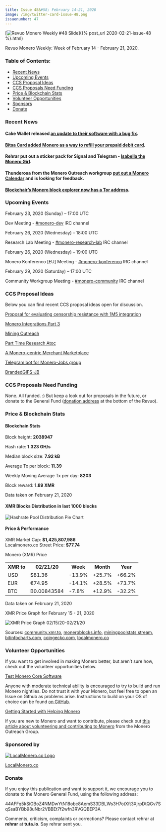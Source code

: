 ```yaml
---
title: Issue 48&#58; February 14-21, 2020
image: /img/twitter-card-issue-48.png
issuenumber: 47
---
```

[<img src="/img/img-issue48.png" alt="Revuo Monero Weekly #48 Slide" class="img-lead">]({% post_url 2020-02-21-issue-48 %}.html)

<p class="text-lead">Revuo Monero Weekly: Week of February 14 - February 21, 2020.</p>
<!--more-->

<h3>Table of Contents:</h3>
<ul class="contents">
    <li><a href="#news">Recent News</a></li>
    <li><a href="#events">Upcoming Events</a></li>
    <li><a href="#ideas">CCS Proposal Ideas</a></li>
    <li><a href="#proposals">CCS Proposals Need Funding</a></li>
    <li><a href="#stats">Price & Blockchain Stats</a></li>
    <li><a href="#volunteer">Volunteer Opportunities</a></li>
    <li><a href="#sponsor">Sponsors</a></li>
    <li><a href="#donate">Donate</a></li>
</ul>

<h3 id="news">Recent News</h3>

<div class="newsbyte">
    <h4>Cake Wallet released <a href="https://www.reddit.com/r/Monero/comments/f4i83v/update_cake_wallet_for_ios_version_3125/
" target="_blank">an update to their software with a bug fix</a>.
    </h4>
</div>

<div class="newsbyte">
    <h4><a href="https://twitter.com/luisvae/status/1230530485765406721?s=20" target="_blank">Bitsa Card added Monero as a way to refill your prepaid debit card</a>.
    </h4>
</div>

<div class="newsbyte">
    <h4>Rehrar put out a sticker pack for Signal and Telegram  - <a href="https://www.reddit.com/r/Monero/comments/f5myj2/introducing_isabella_the_monero_girl_sticker_pack/" target="_blank">Isabella the Monero Girl</a>.
    </h4>
</div>

<div class="newsbyte">
    <h4>Thunderosa from the Monero Outreach workgroup <a href="https://www.monerooutreach.org/calendar.html" target="_blank">put out a Monero Calendar</a> and is looking for feedback.
    </h4>
</div>

<div class="newsbyte">
    <h4><a href="https://twitter.com/Blockchair/status/1230245206810931200" target="_blank">Blockchair’s Monero block explorer now has a Tor address</a>.
    </h4>
</div>

<h3 id="events">Upcoming Events</h3>

<div class="event">
    <p class="date" markdown="1">February 23, 2020 (Sunday) – 17:00 UTC</p>
    <p markdown="1">Dev Meeting - <a href="irc://chat.freenode.net/#monero-dev" target="_blank">#monero-dev</a> IRC channel</p>
</div>

<div class="event">
    <p class="date" markdown="1">February 26, 2020 (Wednesday) – 18:00 UTC</p>
    <p markdown="1">Research Lab Meeting - <a href="irc://chat.freenode.net/#monero-research-lab" target="_blank">#monero-research-lab</a> IRC channel</p>
</div>

<div class="event">
    <p class="date" markdown="1">February 26, 2020 (Wednesday) – 19:00 UTC</p>
    <p markdown="1">Monero Konferenco [EU] Meeting - <a href="irc://chat.freenode.net/#monero-konferenco" target="_blank">#monero-konferenco</a> IRC channel</p>
</div>

<div class="event">
    <p class="date" markdown="1">February 29, 2020 (Saturday) – 17:00 UTC</p>
    <p markdown="1">Community Workgroup Meeting - <a href="irc://chat.freenode.net/#monero-community" target="_blank">#monero-community</a> IRC channel</p>
</div>

<h3 id="ideas">CCS Proposal Ideas</h3>

<p>Below you can find recent CCS proposal ideas open for discussion.</p>

<div class="proposal">
<p><a href="https://repo.getmonero.org/monero-project/ccs-proposals/merge_requests/127" target="_blank">Proposal for evaluating censorship resistance with 1M5 integration</a></p>
</div>

<div class="proposal">
<p><a href="https://repo.getmonero.org/monero-project/ccs-proposals/merge_requests/125" target="_blank">Monero Integrations Part 3</a></p>
</div>

<div class="proposal">
<p><a href="https://repo.getmonero.org/monero-project/ccs-proposals/merge_requests/124" target="_blank">Mining Outreach</a></p>
</div>

<div class="proposal">
<p><a href="https://repo.getmonero.org/monero-project/ccs-proposals/merge_requests/120" target="_blank">Part Time Research Atoc</a></p>
</div>

<div class="proposal">
<p><a href="https://repo.getmonero.org/monero-project/ccs-proposals/merge_requests/117" target="_blank">A Monero-centric Merchant Marketplace</a></p>
</div>

<div class="proposal">
<p><a href="https://repo.getmonero.org/monero-project/ccs-proposals/merge_requests/91" target="_blank">Telegram bot for Monero-Jobs group</a></p>
</div>

<div class="proposal">
<p><a href="https://repo.getmonero.org/monero-project/ccs-proposals/merge_requests/88" target="_blank">BrandedGIFS-JB</a></p>
</div>

<h3 id="proposals">CCS Proposals Need Funding</h3>

None. All funded. :) But keep a look out for proposals in the future, or donate to the General Fund (<a href="#donate">donation address</a> at the bottom of the Revuo).

<h3 id="stats">Price & Blockchain Stats</h3>

<h4 class="stat">Blockchain Stats</h4>

<div class="bcstats">
    <p>Block height: <b>2038947</b></p>
    <p>Hash rate: <b>1.323 GH/s</b></p>
    <p>Median block size: <b>7.92 kB</b></p>
    <p>Average Tx per block: <b>11.39</b></p>
    <p>Weekly Moving Average Tx per day: <b>8203</b></p>
    <p>Block reward: <b>1.89 XMR</b></p>
</div>
<p class="note">Data taken on February 21, 2020</p>

<h4 class="stat">XMR Blocks Distribution in last 1000 blocks</h4>
<p><img src="/img/hashrate-pool-distribution-0221.png" alt="Hashrate Pool Distribution Pie Chart"/></p>

<h4 class="stat">Price & Performance</h4>

<div class="price-intro">XMR Market Cap: <b>$1,425,807,986</b><br>Localmonero.co Street Price: <b>$77.74</b></div>

<p class="table-title">Monero (XMR) Price</p>
<table class="price-table">
  <tr class="row1">
    <th>XMR to</th>
    <th>02/21/20</th>
    <th>Week</th>
    <th>Month</th>
    <th>Year</th>
  </tr>
  <tr>
    <td data-th="XMR to">USD</td>
    <td data-th="02/21/20">$81.36</td>
    <td data-th="Week" class="red">-13.9%</td>
    <td data-th="Month" class="green">+25.7%</td>
    <td data-th="Year" class="green">+66.2%</td>
  </tr>
  <tr class="row3">
    <td data-th="XMR to">EUR</td>
    <td data-th="02/21/20">€74.95</td>
    <td data-th="Week" class="red">-14.1%</td>
    <td data-th="Month" class="green">+28.5%</td>
    <td data-th="Year" class="green">+73.7%</td>
  </tr>
  <tr>
    <td data-th="XMR to">BTC</td>
    <td data-th="02/21/20">B0.00843584</td>
    <td data-th="Week" class="red">-7.8%</td>
    <td data-th="Month" class="green">+12.9%</td>
    <td data-th="Year" class="red">-32.2%</td>
  </tr>
</table>
<p class="note">Data taken on February 21, 2020</p>

<p class="table-title">XMR Price Graph for February 15 - 21, 2020</p>

![XMR Price Graph 02/15/20-02/21/20](/img/weekly-chart-0221.png "XMR Price Graph 02/15/20-02/21/20") 

Sources: <a href="https://community.xmr.to/explorer/mainnet/" target="_blank">community.xmr.to</a>, <a href="https://moneroblocks.info/stats/transaction-stats" target="_blank">moneroblocks.info</a>, <a href="https://miningpoolstats.stream/monero" target="_blank">miningpoolstats.stream</a>, <a href="https://bitinfocharts.com/monero/" target="_blank">bitinfocharts.com</a>, <a href="https://www.coingecko.com/" target="_blank">coingecko.com</a>, <a href="https://localmonero.co/" target="_blank">localmonero.co</a>

<h3 id="volunteer">Volunteer Opportunities</h3>

<p>If you want to get involved in making Monero better, but aren’t sure how, check out the volunteer opportunities below.</p>

<div class="newsbyte">
    <p class="date"><a href="https://github.com/monero-project/monero" target="_blank">Test Monero Core Software</a></p>
    <p>Anyone with moderate technical ability is encouraged to try to build and run Monero nightlies. Do not trust it with your Monero, but feel free to open an Issue on Github as problems arise. Instructions to build on your OS of choice can be found <a href="https://github.com/monero-project/monero#compiling-monero-from-source" target="_blank">on GitHub</a>. </p>
</div>

<div class="newsbyte">
    <p class="date"><a href="https://github.com/monero-project/monero" target="_blank">Getting Started with Helping Monero</a></p>
    <p>If you are new to Monero and want to contribute, please check out <a href="https://www.monerooutreach.org/stories/getting-started-helping-monero.php" target="_blank">this article about volunteering and contributing to Monero</a> from the Monero Outreach Group. </p>
</div>

<h3 id="sponsor">Sponsored by</h3>

<p><a href="https://localmonero.co/" target="_blank"><img src="/img/localmonero-logo.png" alt="LocalMonero.co Logo" class="localmonero"></a></p>

<p class="text-center"><a href="https://localmonero.co/" target="_blank">LocalMonero.co</a></p>

<h3 id="donate">Donate</h3>

<p markdown="1">If you enjoy this publication and want to support it, we encourage you to donate to the Monero General Fund, using the following address:</p>

<p class="address" markdown="1">44AFFq5kSiGBoZ4NMDwYtN18obc8AemS33DBLWs3H7otXft3XjrpDtQGv7SqSsaBYBb98uNbr2VBBEt7f2wfn3RVGQBEP3A</p>

<!--p><a href="monero:44AFFq5kSiGBoZ4NMDwYtN18obc8AemS33DBLWs3H7otXft3XjrpDtQGv7SqSsaBYBb98uNbr2VBBEt7f2wfn3RVGQBEP3A" class="qr"><img src="/img/donate-monero.png"></a></p-->

Comments, criticism, complaints or corrections? Please contact rehrar at **rehrar** at **tuta.io**. Say rehrar sent you.